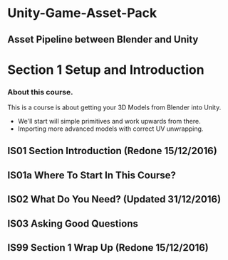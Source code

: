 # Unity-Game-Asset-Pack
## Asset Pipeline between Blender and Unity
# Section 1 Setup and Introduction

### About this course.
This is a course is about getting your 3D Models from Blender into Unity.
- We'll start will simple primitives and work upwards from there.
- Importing more advanced models with correct UV unwrapping.

## IS01 Section Introduction (Redone 15/12/2016)
## IS01a Where To Start In This Course?
## IS02 What Do You Need? (Updated 31/12/2016)
## IS03 Asking Good Questions
## IS99 Section 1 Wrap Up (Redone 15/12/2016)
